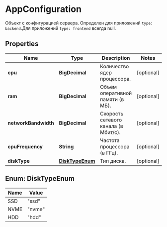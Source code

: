 

# AppConfiguration

Объект с конфигурацией сервера. Определен для приложений `type: backend`.Для приложений `type: frontend` всегда null.

## Properties

| Name | Type | Description | Notes |
|------------ | ------------- | ------------- | -------------|
|**cpu** | **BigDecimal** | Количество ядер процессора. |  [optional] |
|**ram** | **BigDecimal** | Объем оперативной памяти (в МБ). |  [optional] |
|**networkBandwidth** | **BigDecimal** | Скорость сетевого канала (в Мбит/с). |  [optional] |
|**cpuFrequency** | **String** | Частота процессора (в ГГц). |  [optional] |
|**diskType** | [**DiskTypeEnum**](#DiskTypeEnum) | Тип диска. |  [optional] |



## Enum: DiskTypeEnum

| Name | Value |
|---- | -----|
| SSD | &quot;ssd&quot; |
| NVME | &quot;nvme&quot; |
| HDD | &quot;hdd&quot; |



